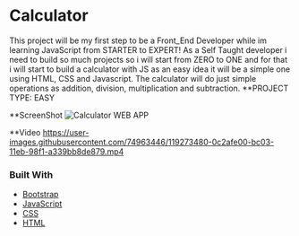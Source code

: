 # Calculator
This project will be my first step to be a Front_End Developer while im learning JavaScript from STARTER to EXPERT! As a Self Taught developer i need to build so much projects so i will start from ZERO to ONE and for that i will start to build a calculator with JS as an easy idea it will be a simple one using HTML, CSS and Javascript. The calculator will do just simple operations as addition, division, multiplication and subtraction.
**PROJECT TYPE: EASY

**ScreenShot
![Calculator WEB APP](https://user-images.githubusercontent.com/74963446/119271165-49d65980-bbf8-11eb-96fe-86aefbcdf342.png)

**Video
https://user-images.githubusercontent.com/74963446/119273480-0c2afe00-bc03-11eb-98f1-a339bb8de879.mp4


### Built With
* [Bootstrap](https://getbootstrap.com)
* [JavaScript](https://developer.mozilla.org/fr/docs/Web/JavaScript)
* [CSS](https://www.w3schools.com/css/)
* [HTML](https://developer.mozilla.org/fr/docs/Web/HTML)
